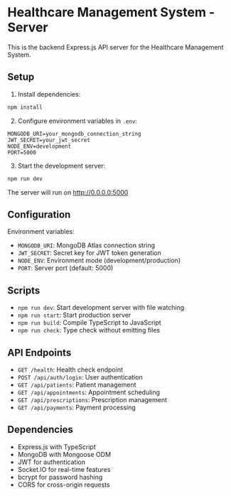 # Healthcare Management System - Server

This is the backend Express.js API server for the Healthcare Management System.

## Setup

1. Install dependencies:
```bash
npm install
```

2. Configure environment variables in `.env`:
```
MONGODB_URI=your_mongodb_connection_string
JWT_SECRET=your_jwt_secret
NODE_ENV=development
PORT=5000
```

3. Start the development server:
```bash
npm run dev
```

The server will run on http://0.0.0.0:5000

## Configuration

Environment variables:
- `MONGODB_URI`: MongoDB Atlas connection string
- `JWT_SECRET`: Secret key for JWT token generation
- `NODE_ENV`: Environment mode (development/production)
- `PORT`: Server port (default: 5000)

## Scripts

- `npm run dev`: Start development server with file watching
- `npm run start`: Start production server
- `npm run build`: Compile TypeScript to JavaScript
- `npm run check`: Type check without emitting files

## API Endpoints

- `GET /health`: Health check endpoint
- `POST /api/auth/login`: User authentication
- `GET /api/patients`: Patient management
- `GET /api/appointments`: Appointment scheduling
- `GET /api/prescriptions`: Prescription management
- `GET /api/payments`: Payment processing

## Dependencies

- Express.js with TypeScript
- MongoDB with Mongoose ODM
- JWT for authentication
- Socket.IO for real-time features
- bcrypt for password hashing
- CORS for cross-origin requests